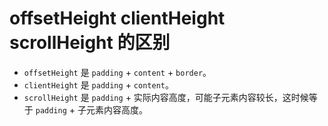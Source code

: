 # offsetHeight clientHeight scrollHeight 的区别

- `offsetHeight` 是 `padding` + `content` + `border`。
- `clientHeight` 是 `padding` + `content`。
- `scrollHeight` 是 `padding` + 实际内容高度，可能子元素内容较长，这时候等于 `padding` + 子元素内容高度。